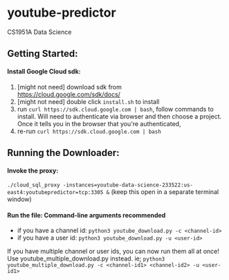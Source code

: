 # youtube-predictor
CS1951A Data Science

## Getting Started:
#### Install Google Cloud sdk:
1. [might not need] download sdk from <a href="https://cloud.google.com/sdk/docs/">https://cloud.google.com/sdk/docs/</a>
2. [might not need] double click `install.sh` to install 
3. run `curl https://sdk.cloud.google.com | bash`, follow commands to install. Will need to authenticate via browser and then choose a project. Once it tells you in the browser that you're authenticated,
4. re-run `curl https://sdk.cloud.google.com | bash`

## Running the Downloader:
#### Invoke the proxy:
`./cloud_sql_proxy -instances=youtube-data-science-233522:us-east4:youtubepredictor=tcp:3305 &` (keep this open in a separate terminal window)

#### Run the file: Command-line arguments recommended
* if you have a channel id: `python3 youtube_download.py -c <channel-id>`
* if you have a user id: `python3 youtube_download.py -u <user-id>`

If you have multiple channel or user ids, you can now run them all at once! Use youtube\_multiple\_download.py instead.
ie; `python3 youtube_multiple_download.py -c <channel-id1> <channel-id2> -u <user-id1>`
